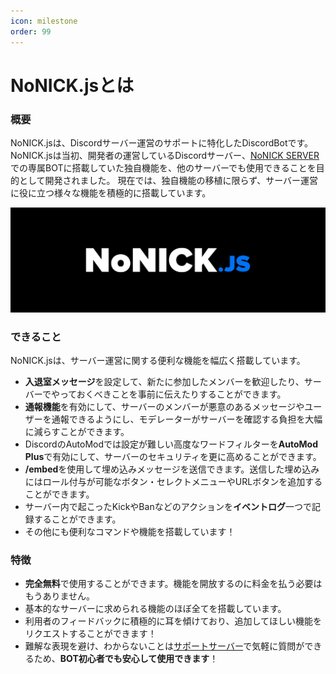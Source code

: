 ```yaml
---
icon: milestone 
order: 99
---
```


# NoNICK.jsとは
### 概要
NoNICK.jsは、Discordサーバー運営のサポートに特化したDiscordBotです。
NoNICK.jsは当初、開発者の運営しているDiscordサーバー、[NoNICK SERVER](https://discord.gg/nonick-mc)での専属BOTに搭載していた独自機能を、他のサーバーでも使用できることを目的として開発されました。
現在では、独自機能の移植に限らず、サーバー運営に役に立つ様々な機能を積極的に搭載しています。

![](/static/banner.png)

### できること
NoNICK.jsは、サーバー運営に関する便利な機能を幅広く搭載しています。

* **入退室メッセージ**を設定して、新たに参加したメンバーを歓迎したり、サーバーでやっておくべきことを事前に伝えたりすることができます。
* **通報機能**を有効にして、サーバーのメンバーが悪意のあるメッセージやユーザーを通報できるようにし、モデレーターがサーバーを確認する負担を大幅に減らすことができます。
* DiscordのAutoModでは設定が難しい高度なワードフィルターを**AutoMod Plus**で有効にして、サーバーのセキュリティを更に高めることができます。
* **/embed**を使用して埋め込みメッセージを送信できます。送信した埋め込みにはロール付与が可能なボタン・セレクトメニューやURLボタンを追加することができます。
* サーバー内で起こったKickやBanなどのアクションを**イベントログ**一つで記録することができます。
* その他にも便利なコマンドや機能を搭載しています！

### 特徴

* **完全無料**で使用することができます。機能を開放するのに料金を払う必要はもうありません。
* 基本的なサーバーに求められる機能のほぼ全てを搭載しています。
* 利用者のフィードバックに積極的に耳を傾けており、追加してほしい機能をリクエストすることができます！
* 難解な表現を避け、わからないことは[サポートサーバー](https://discord.gg/fVcjCNn733)で気軽に質問ができるため、**BOT初心者でも安心して使用できます**！
